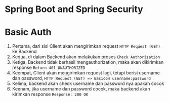 # Spring Boot and Spring Security


# Basic Auth

1. Pertama, dari sisi Client akan mengirimkan request `HTTP Request (GET)` ke Backend
2. Kedua, di dalam Backend akan melakukan proses `Check Authorization`
3. Ketiga, Backend tidak berhasil mengauthorization, maka akan dikirimkan response `Return 401 UNAUTHORIZED`
4. Keempat, Client akan mengirimkan request lagi, tetapi berisi username dan password, `HTTP Request (GET) => Basic64 username:password`
5. Kelima, backend akan check username dan password nya apakah cocok
6. Keenam, jika username dan password cocok, maka backend akan kirimkan response `Response: 200 OK`

